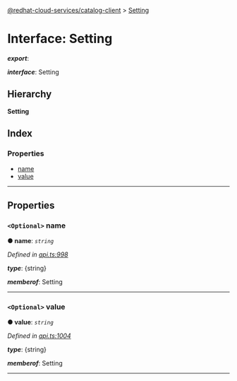 [@redhat-cloud-services/catalog-client](../README.md) > [Setting](../interfaces/setting.md)

# Interface: Setting

*__export__*: 

*__interface__*: Setting

## Hierarchy

**Setting**

## Index

### Properties

* [name](setting.md#name)
* [value](setting.md#value)

---

## Properties

<a id="name"></a>

### `<Optional>` name

**● name**: *`string`*

*Defined in [api.ts:998](https://github.com/RedHatInsights/javascript-clients/blob/master/packages/catalog/api.ts#L998)*

*__type__*: {string}

*__memberof__*: Setting

___
<a id="value"></a>

### `<Optional>` value

**● value**: *`string`*

*Defined in [api.ts:1004](https://github.com/RedHatInsights/javascript-clients/blob/master/packages/catalog/api.ts#L1004)*

*__type__*: {string}

*__memberof__*: Setting

___

